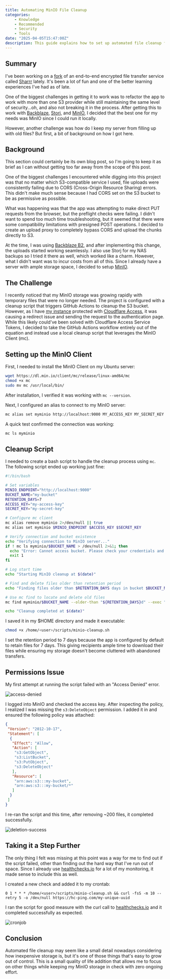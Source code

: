 ```yaml
---
title: Automating MinIO File Cleanup
categories:
    - Knowledge
    - Recommended
    - Security
    - Tools
date: "2025-04-05T15:47:00Z"
description: This guide explains how to set up automated file cleanup for MinIO object storage on Ubuntu Server.
---
```


## Summary

I've been working on a [fork](https://github.com/davelevine/sharrr-svelte) of an end-to-end encrypted file transfer service called [Sharrr](https://sharrr.com) lately. It's been a lot of fun and one of the better learning experiences I've had as of late.

One of the biggest challenges in getting it to work was to refactor the app to work with more than one S3 provider while still maintaining the same level of security...oh, and also not breaking it in the process. After getting this to work with [Backblaze](https://backblaze.com), [Storj](https://storj.io), and [MinIO](https://min.io), I decided that the best one for my needs was MinIO since I could run it locally.

However, another challenge was how do I keep my server from filling up with old files? But first, a bit of background on how I got here.

## Background

This section could certainly be its own blog post, so I'm going to keep it as brief as I can without getting too far away from the scope of this post.

One of the biggest challenges I encountered while digging into this project was that no matter which S3-compatible service I used, file uploads were consistently failing due to CORS (Cross-Origin Resource Sharing) errors. This didn't make much sense because I had CORS set on the S3 bucket to be as permissive as possible.

What was happening was that the app was attempting to make direct PUT requests from the browser, but the preflight checks were failing. I didn't want to spend too much time troubleshooting, but it seemed that there were some compatibility limitations with presigned POST operations. I decided to create an upload proxy to completely bypass CORS and upload the chunks directly to S3.

At the time, I was using [Backblaze B2](https://backblaze.com/b2), and after implementing this change, the uploads started working seamlessly. I also use Storj for my NAS backups so I tried it there as well, which worked like a charm. However, what I didn't want was to incur costs from all of this. Since I already have a server with ample storage space, I decided to setup [MinIO](https://min.io).

## The Challenge

I recently noticed that my MinIO storage was growing rapidly with temporary files that were no longer needed. The project is configured with a cleanup script that triggers GitHub Actions to cleanup the S3 bucket. However, as I have [my instance](https://share.levine.io) protected with [Cloudflare Access](https://www.cloudflare.com/zero-trust/products/access/), it was causing a redirect issue and sending the request to the authentication page. While this likely could've been solved with Cloudflare Access Service Tokens, I decided to take the GitHub Actions workflow entirely out of the equation and instead use a local cleanup script that leverages the MinIO Client (mc).

## Setting up the MinIO Client

First, I needed to install the MinIO Client on my Ubuntu server:

```bash
wget https://dl.min.io/client/mc/release/linux-amd64/mc
chmod +x mc
sudo mv mc /usr/local/bin/
```

After installation, I verified it was working with `mc --version`.

Next, I configured an alias to connect to my MinIO server:

```bash
mc alias set myminio http://localhost:9000 MY_ACCESS_KEY MY_SECRET_KEY
```

A quick test confirmed the connection was working:

```bash
mc ls myminio
```

## Cleanup Script

I needed to create a bash script to handle the cleanup process using `mc`. The following script ended up working just fine:

```bash
#!/bin/bash

# Set variables
MINIO_ENDPOINT="http://localhost:9000"
BUCKET_NAME="my-bucket"
RETENTION_DAYS=7
ACCESS_KEY="my-access-key"
SECRET_KEY="my-secret-key"

# Configure mc client
mc alias remove myminio 2>/dev/null || true
mc alias set myminio $MINIO_ENDPOINT $ACCESS_KEY $SECRET_KEY

# Verify connection and bucket existence
echo "Verifying connection to MinIO server..."
if ! mc ls myminio/$BUCKET_NAME > /dev/null 2>&1; then
  echo "Error: Cannot access bucket. Please check your credentials and bucket name."
  exit 1
fi

# Log start time
echo "Starting MinIO cleanup at $(date)"

# Find and delete files older than retention period
echo "Finding files older than $RETENTION_DAYS days in bucket $BUCKET_NAME..."

# Use mc find to locate and delete old files
mc find myminio/$BUCKET_NAME --older-than "${RETENTION_DAYS}d" --exec "mc rm --force {}"

echo "Cleanup completed at $(date)"
```

I saved it in my $HOME directory and made it executable:

```bash
chmod +x /home/<user>/scripts/minio-cleanup.sh
```

I set the retention period to 7 days because the app is configured by default to retain files for 7 days. This giving recipients ample time to download their files while ensuring my storage doesn't become cluttered with abandoned transfers.

## Permissions Issue

My first attempt at running the script failed with an "Access Denied" error.

![access-denied](https://cdn.levine.io/uploads/portfolio/public/images/blog/access-denied.webp)

I logged into MinIO and checked the access key. After inspecting the policy, I realized I was missing the `s3:DeleteObject` permission. I added it in and ensured the following policy was attached:

```json
{
 "Version": "2012-10-17",
 "Statement": [
  {
   "Effect": "Allow",
   "Action": [
    "s3:GetObject",
    "s3:ListBucket",
    "s3:PutObject",
    "s3:DeleteObject"
   ],
   "Resource": [
    "arn:aws:s3:::my-bucket",
    "arn:aws:s3:::my-bucket/*"
   ]
  }
 ]
}
```

I re-ran the script and this time, after removing ~200 files, it completed successfully.

![deletion-success](https://cdn.levine.io/uploads/portfolio/public/images/blog/deletion-success.webp)

## Taking it a Step Further

The only thing I felt was missing at this point was a way for me to find out if the script failed, other than finding out the hard way that I've run out of space. Since I already use [healthchecks.io](https://healthchecks.io) for a lot of my monitoring, it made sense to include this as well.

I created a new check and added it to my crontab:

```crontab
0 1 * * * /home/<user>/scripts/minio-cleanup.sh && curl -fsS -m 10 --retry 5 -o /dev/null https://hc-ping.com/my-unique-uuid
```

I ran the script for good measure with the curl call to [healthchecks.io](https://healthchecks.io) and it completed successfully as expected.

![cronjob](https://cdn.levine.io/uploads/portfolio/public/images/blog/cronjob.webp)

## Conclusion

Automated file cleanup may seem like a small detail nowadays considering how inexpensive storage is, but it's one of those things that's easy to grow out of control. This is a small quality of life addition that allows me to focus on other things while keeping my MinIO storage in check with zero ongoing effort.
